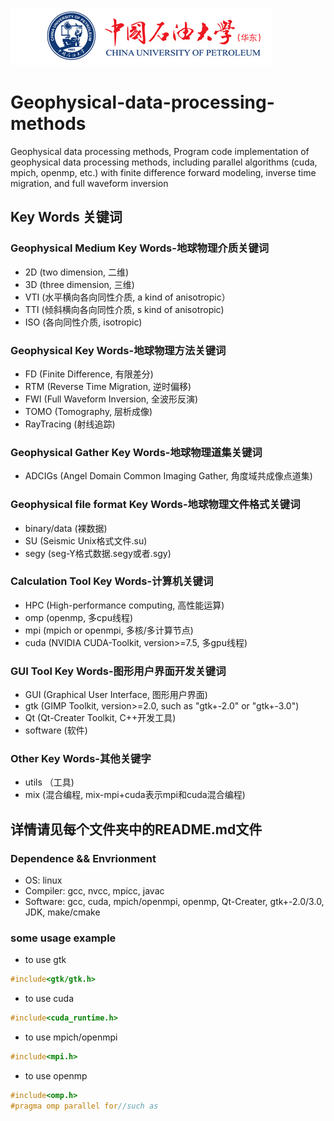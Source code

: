 ![中国石油大学（华东）](logo_UPC.jpg)
# Geophysical-data-processing-methods
Geophysical data processing methods, Program code implementation of geophysical data processing methods, including parallel algorithms (cuda, mpich, openmp, etc.) with finite difference forward modeling, inverse time migration, and full waveform inversion

## Key Words 关键词

### Geophysical Medium Key Words-地球物理介质关键词
* 2D (two dimension, 二维)
* 3D (three dimension, 三维)
* VTI (水平横向各向同性介质, a kind of anisotropic）
* TTI (倾斜横向各向同性介质, s kind of anisotropic)
* ISO (各向同性介质, isotropic)

### Geophysical Key Words-地球物理方法关键词
* FD (Finite Difference, 有限差分)
* RTM (Reverse Time Migration, 逆时偏移)
* FWI (Full Waveform Inversion, 全波形反演)
* TOMO (Tomography, 层析成像)
* RayTracing (射线追踪)

### Geophysical Gather Key Words-地球物理道集关键词
* ADCIGs (Angel Domain Common Imaging Gather, 角度域共成像点道集)

### Geophysical file format Key Words-地球物理文件格式关键词
* binary/data (裸数据)
* SU (Seismic Unix格式文件.su)
* segy (seg-Y格式数据.segy或者.sgy)

### Calculation Tool Key Words-计算机关键词
* HPC (High-performance computing, 高性能运算)
* omp (openmp, 多cpu线程)
* mpi (mpich or openmpi, 多核/多计算节点)
* cuda (NVIDIA CUDA-Toolkit, version>=7.5, 多gpu线程)

### GUI Tool Key Words-图形用户界面开发关键词
* GUI (Graphical User Interface, 图形用户界面)
* gtk (GIMP Toolkit, version>=2.0, such as "gtk+-2.0" or "gtk+-3.0")
* Qt (Qt-Creater Toolkit, C++开发工具)
* software (软件)

### Other Key Words-其他关键字
* utils （工具)
* mix (混合编程, mix-mpi+cuda表示mpi和cuda混合编程)

## 详情请见每个文件夹中的README.md文件

### Dependence && Envrionment
* OS:  linux
* Compiler:  gcc, nvcc, mpicc, javac
* Software:  gcc, cuda, mpich/openmpi, openmp, Qt-Creater, gtk+-2.0/3.0, JDK, make/cmake
### some usage example
* to use gtk
```c
#include<gtk/gtk.h>
```
* to use cuda
```c
#include<cuda_runtime.h>
```
* to use mpich/openmpi
```c
#include<mpi.h>
```
* to use openmp
```c
#include<omp.h>
#pragma omp parallel for//such as
```

